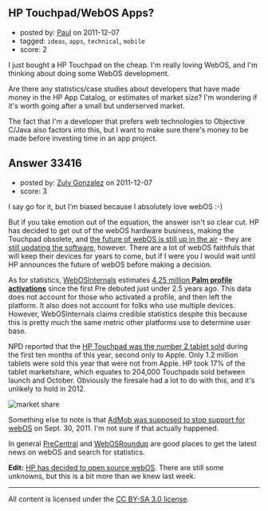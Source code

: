 ## HP Touchpad/WebOS Apps?

- posted by: [Paul](https://stackexchange.com/users/-1/14876-paul) on 2011-12-07
- tagged: `ideas`, `apps`, `technical`, `mobile`
- score: 2

I just bought a HP Touchpad on the cheap. I'm really loving WebOS, and I'm thinking about doing some WebOS development.

Are there any statistics/case studies about developers that have made money in the HP App Catalog, or estimates of market size? I'm wondering if it's worth going after a small but underserved market.

The fact that I'm a developer that prefers web technologies to Objective C/Java also factors into this, but I want to make sure there's money to be made before investing time in an app project.


## Answer 33416

- posted by: [Zuly Gonzalez](https://stackexchange.com/users/-1/2692-zuly-gonzalez) on 2011-12-07
- score: 3

<p>I say go for it, but I'm biased because I absolutely love webOS :-)</p>

<p>But if you take emotion out of the equation, the answer isn't so clear cut. HP has decided to get out of the webOS hardware business, making the Touchpad obsolete, and <a href="http://www.webosroundup.com/2011/12/whitman-it-is-a-shame-what-happened-with-the-tablets-and-webos/" rel="nofollow">the future of webOS is still up in the air</a> - they are <a href="http://www.precentral.net/webos-3-0-5-bring-bug-fixes" rel="nofollow">still updating the software</a>, however. There are a lot of webOS faithfuls that will keep their devices for years to come, but if I were you I would wait until HP announces the future of webOS before making a decision. </p>

<p>As for statistics, <a href="http://www.webos-internals.org/wiki/Main_Page" rel="nofollow">WebOSInternals</a> estimates <a href="http://www.webosroundup.com/2011/11/webosinternals-illustrates-the-rise-of-the-webos-user-base/" rel="nofollow">4.25 million <strong>Palm profile activations</strong></a> since the first Pre debuted just under 2.5 years ago. This data does not account for those who activated a profile, and then left the platform. It also does not account for folks who use multiple devices. However, WebOSInternals claims credible statistics despite this because this is pretty much the same metric other platforms use to determine user base.</p>

<p>NPD reported that the <a href="http://www.webosroundup.com/2011/11/hp-takes-the-number-2-spot-of-tablets-non-ipad-sold-in-the-us/" rel="nofollow">HP Touchpad was the number 2 tablet sold</a> during the first ten months of this year, second only to Apple. Only 1.2 million tablets were sold this year that were not from Apple. HP took 17% of the tablet marketshare, which equates to 204,000 Touchpads sold between launch and October. Obviously the firesale had a lot to do with this, and it's unlikely to hold in 2012.</p>

<p><img src="http://i.stack.imgur.com/T0W5N.jpg" alt="market share"></p>

<p>Something else to note is that <a href="http://www.webosroundup.com/2011/09/exclusive-admob-to-stop-support-for-webos-on-sept-30-2011/" rel="nofollow">AdMob was supposed to stop support for webOS</a> on Sept. 30, 2011. I'm not sure if that actually happened.</p>

<p>In general <a href="http://www.precentral.net/" rel="nofollow">PreCentral</a> and <a href="http://www.webosroundup.com/" rel="nofollow">WebOSRoundup</a> are good places to get the latest news on webOS and search for statistics.</p>

<p><strong>Edit:</strong> <a href="http://www.webosroundup.com/2011/12/webos-is-open-for-business/" rel="nofollow">HP has decided to open source webOS</a>. There are still some unknowns, but this is a bit more than we knew last week.</p>




---

All content is licensed under the [CC BY-SA 3.0 license](https://creativecommons.org/licenses/by-sa/3.0/).
